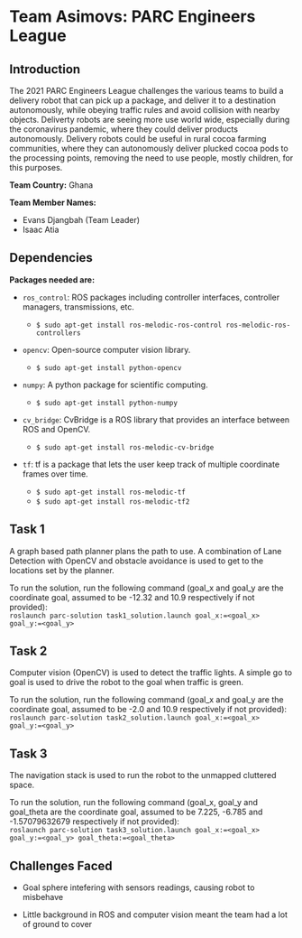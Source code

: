 # Team Asimovs: PARC Engineers League  

## Introduction

The 2021 PARC Engineers League challenges the various teams to build a delivery robot that can pick up a package, and deliver it to a destination autonomously, while obeying traffic rules and avoid collision with nearby objects. Deliverty robots are seeing more use world wide, especially during the coronavirus pandemic, where they could deliver products autonomously. Delivery robots could be useful in rural cocoa farming communities, where they can autonomously deliver plucked cocoa pods to the processing points, removing the need to use people, mostly children, for this purposes.

**Team Country:** Ghana

**Team Member Names:**

* Evans Djangbah (Team Leader)
* Isaac Atia

## Dependencies

**Packages needed are:**

* `ros_control`: ROS packages including controller interfaces, controller managers, transmissions, etc.
  * `$ sudo apt-get install ros-melodic-ros-control ros-melodic-ros-controllers`

* `opencv`: Open-source computer vision library.
  * `$ sudo apt-get install python-opencv`

* `numpy`: A python package for scientific computing.
  * `$ sudo apt-get install python-numpy`

* `cv_bridge`: CvBridge is a ROS library that provides an interface between ROS and OpenCV.
  * `$ sudo apt-get install ros-melodic-cv-bridge`

* `tf`: tf is a package that lets the user keep track of multiple coordinate frames over time.
  * `$ sudo apt-get install ros-melodic-tf`
  * `$ sudo apt-get install ros-melodic-tf2`

## Task 1

A graph based path planner plans the path to use. A combination of Lane Detection with OpenCV and obstacle avoidance is used to get to the locations set by the planner.

To run the solution, run the following command (goal_x and goal_y are the coordinate goal, assumed to be -12.32 and 10.9 respectively if not provided): <br>
` roslaunch parc-solution task1_solution.launch goal_x:=<goal_x> goal_y:=<goal_y> `

## Task 2

Computer vision (OpenCV) is used to detect the traffic lights. A simple go to goal is used to drive the robot to the goal when traffic is green.

To run the solution, run the following command (goal_x and goal_y are the coordinate goal, assumed to be -2.0 and 10.9 respectively if not provided): <br>
` roslaunch parc-solution task2_solution.launch goal_x:=<goal_x> goal_y:=<goal_y> `

## Task 3

The navigation stack is used to run the robot to the unmapped cluttered space.

To run the solution, run the following command (goal_x, goal_y and goal_theta are the coordinate goal, assumed to be 7.225, -6.785 and -1.57079632679 respectively if not provided): <br>
` roslaunch parc-solution task3_solution.launch goal_x:=<goal_x> goal_y:=<goal_y> goal_theta:=<goal_theta> `

## Challenges Faced

* Goal sphere intefering with sensors readings, causing robot to misbehave

* Little background in ROS and computer vision meant the team had a lot of ground to cover
